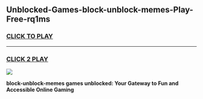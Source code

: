 
## Unblocked-Games-block-unblock-memes-Play-Free-rq1ms
<h3>
<a href="https://premium76.site?title=block-unblock-memes&ref=21A">CLICK TO PLAY</a></h3>
<hr>

<h3>
<a href="https://premium76.site?title=block-unblock-memes&ref=21A">CLICK 2 PLAY</a>
  
</h3>

<a href="https://premium76.site?title=block-unblock-memes&ref=21A"><img src="https://clearcache.store/games.png"></a>


**block-unblock-memes games unblocked: Your Gateway to Fun and Accessible Online Gaming**
